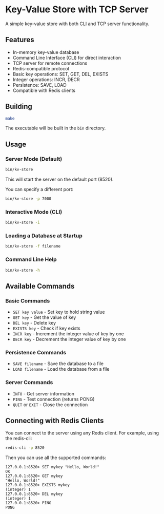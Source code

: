 # Key-Value Store with TCP Server

A simple key-value store with both CLI and TCP server functionality.

## Features

- In-memory key-value database
- Command Line Interface (CLI) for direct interaction
- TCP server for remote connections
- Redis-compatible protocol
- Basic key operations: SET, GET, DEL, EXISTS
- Integer operations: INCR, DECR
- Persistence: SAVE, LOAD
- Compatible with Redis clients

## Building

```bash
make
```

The executable will be built in the `bin` directory.

## Usage

### Server Mode (Default)

```bash
bin/kv-store
```

This will start the server on the default port (8520).

You can specify a different port:

```bash
bin/kv-store -p 7000
```

### Interactive Mode (CLI)

```bash
bin/kv-store -i
```

### Loading a Database at Startup

```bash
bin/kv-store -f filename
```

### Command Line Help

```bash
bin/kv-store -h
```

## Available Commands

### Basic Commands

- `SET key value` - Set key to hold string value
- `GET key` - Get the value of key
- `DEL key` - Delete key
- `EXISTS key` - Check if key exists
- `INCR key` - Increment the integer value of key by one
- `DECR key` - Decrement the integer value of key by one

### Persistence Commands

- `SAVE filename` - Save the database to a file
- `LOAD filename` - Load the database from a file

### Server Commands

- `INFO` - Get server information
- `PING` - Test connection (returns PONG)
- `QUIT` or `EXIT` - Close the connection

## Connecting with Redis Clients

You can connect to the server using any Redis client. For example, using the redis-cli:

```bash
redis-cli -p 8520
```

Then you can use all the supported commands:

```
127.0.0.1:8520> SET mykey "Hello, World!"
OK
127.0.0.1:8520> GET mykey
"Hello, World!"
127.0.0.1:8520> EXISTS mykey
(integer) 1
127.0.0.1:8520> DEL mykey
(integer) 1
127.0.0.1:8520> PING
PONG
```
